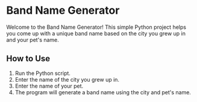# Band Name Generator

Welcome to the Band Name Generator! This simple Python project helps you come up with a unique band name based on the city you grew up in and your pet's name.

## How to Use

1. Run the Python script.
2. Enter the name of the city you grew up in.
3. Enter the name of your pet.
4. The program will generate a band name using the city and pet's name.
